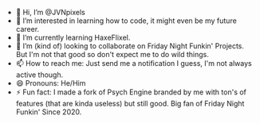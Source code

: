 - 👋 Hi, I’m @JVNpixels
- 👀 I’m interested in learning how to code, it might even be my future career.
- 🌱 I’m currently learning HaxeFlixel.
- 💞️ I’m (kind of) looking to collaborate on Friday Night Funkin' Projects. But I'm not that good so don't expect me to do wild things.
- 📫 How to reach me: Just send me a notification I guess, I'm not always active though.
- 😄 Pronouns: He/Him
- ⚡ Fun fact: I made a fork of Psych Engine branded by me with ton's of features (that are kinda useless) but still good. Big fan of Friday Night Funkin' Since 2020.

<!---
JVNpixels/JVNpixels is a ✨ special ✨ repository because its `README.md` (this file) appears on your GitHub profile.
You can click the Preview link to take a look at your changes.
--->
